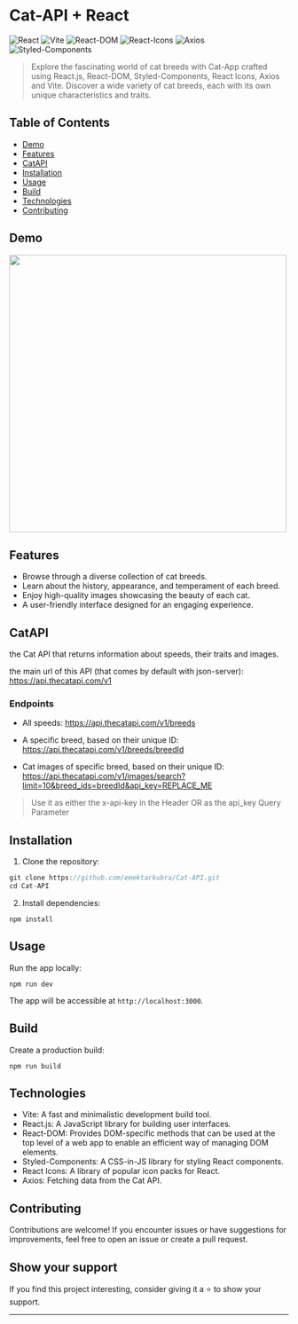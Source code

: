 # Cat-API + React

![React](https://img.shields.io/badge/React-18.2.0-blue)
![Vite](https://img.shields.io/badge/Vite-4.4.5-blueviolet)
![React-DOM](https://img.shields.io/badge/React--DOM-18.2.0-red)
![React-Icons](https://img.shields.io/badge/React--Icons-4.10.1-green)
![Axios](https://img.shields.io/badge/Axios-1.4.0-yellow)
![Styled-Components](https://img.shields.io/badge/Styled--Components-6.0.5-orange)

> Explore the fascinating world of cat breeds with Cat-App crafted using React.js, React-DOM, Styled-Components, React Icons, Axios and Vite. Discover a wide variety of cat breeds, each with its own unique characteristics and traits.

## Table of Contents

- [Demo](#demo)
- [Features](#features)
- [CatAPI](#catapi)
- [Installation](#installation)
- [Usage](#usage)
- [Build](#build)
- [Technologies](#technologies)
- [Contributing](#contributing)

## Demo

<img width = "500px" src="https://github.com/emektarkubra/Cat-API/assets/124355274/3ab2a871-e981-4365-85aa-9558e8c18593"/>

## Features

- Browse through a diverse collection of cat breeds.
- Learn about the history, appearance, and temperament of each breed.
- Enjoy high-quality images showcasing the beauty of each cat.
- A user-friendly interface designed for an engaging experience.

## CatAPI

the Cat API that returns information about speeds, their traits and images. 

the main url of this API (that comes by default with json-server): 
https://api.thecatapi.com/v1


### Endpoints

* All speeds:
https://api.thecatapi.com/v1/breeds

* A specific breed, based on their unique ID:
https://api.thecatapi.com/v1/breeds/breedId

* Cat images of specific breed, based on their unique ID:
https://api.thecatapi.com/v1/images/search?limit=10&breed_ids=breedId&api_key=REPLACE_ME

 > Use it as either the x-api-key in the Header OR as the api_key Query Parameter

## Installation

1. Clone the repository:

```javascript
git clone https://github.com/emektarkubra/Cat-API.git
cd Cat-API
```

2. Install dependencies:

```
npm install
```

## Usage

Run the app locally:

```
npm run dev
```

The app will be accessible at `http://localhost:3000`.

## Build

Create a production build:

```
npm run build
```

## Technologies

- Vite: A fast and minimalistic development build tool.
- React.js: A JavaScript library for building user interfaces.
- React-DOM: Provides DOM-specific methods that can be used at the top level of a web app to enable an efficient way of managing DOM elements.
- Styled-Components: A CSS-in-JS library for styling React components.
- React Icons: A library of popular icon packs for React.
- Axios: Fetching data from the Cat API.

## Contributing

Contributions are welcome! If you encounter issues or have suggestions for improvements, feel free to open an issue or create a pull request.


## Show your support

If you find this project interesting, consider giving it a ⭐️ to show your support.

---
